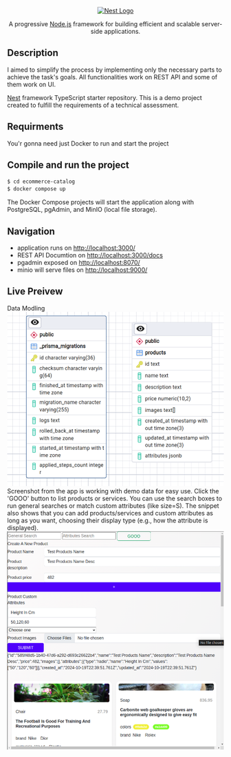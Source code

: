 <p align="center">
  <a href="http://nestjs.com/" target="blank"><img src="https://nestjs.com/img/logo-small.svg" width="120" alt="Nest Logo" /></a>
</p>

[circleci-image]: https://img.shields.io/circleci/build/github/nestjs/nest/master?token=abc123def456
[circleci-url]: https://circleci.com/gh/nestjs/nest

  <p align="center">A progressive <a href="http://nodejs.org" target="_blank">Node.js</a> framework for building efficient and scalable server-side applications.</p>
 
## Description
I aimed to simplify the process by implementing only the necessary parts to achieve the task's goals. All functionalities work on REST API and some of them work on UI.

[Nest](https://github.com/nestjs/nest) framework TypeScript starter repository.
This is a demo project created to fulfill the requirements of a technical assessment.


## Requirments
You'r gonna need just Docker to run and start the project

## Compile and run the project

```bash
$ cd ecommerce-catalog
$ docker compose up
```
The Docker Compose projects will start the application along with PostgreSQL, pgAdmin, and MinIO (local file storage).

## Navigation
- application runs on [http://localhost:3000/](http://localhost:3000/)
- REST API Documtion on [http://localhost:3000/docs](http://localhost:3000/docs)
- pgadmin exposed on [http://localhost:8070/](http://localhost:8070/)
- minio will serve files on [http://localhost:9000/](http://localhost:9000/)



## Live Preivew
Data Modling
![alt text](data-modling.png)
Screenshot from the app is working with demo data for easy use. Click the 'GOOO' button to list products or services. You can use the search boxes to run general searches or match custom attributes (like size=S).
The snippet also shows that you can add products/services and custom attributes as long as you want, choosing their display type (e.g., how the attribute is displayed).
![alt text](screenshoot.png)

